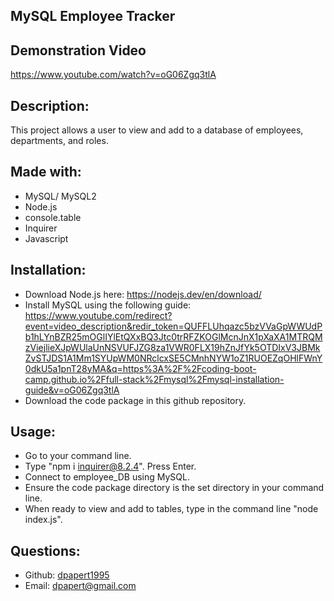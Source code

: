   ## MySQL Employee Tracker

  ## Demonstration Video
  https://www.youtube.com/watch?v=oG06Zgq3tlA

  ## Description:
  This project allows a user to view and add to a database of employees, departments, and roles.
  ## Made with:
  * MySQL/ MySQL2
  * Node.js
  * console.table
  * Inquirer
  * Javascript
  ## Installation:
  - Download Node.js here: https://nodejs.dev/en/download/
  - Install MySQL using the following guide: https://www.youtube.com/redirect?event=video_description&redir_token=QUFFLUhqazc5bzVVaGpWWUdPb1hLYnBZR25mOGlIYlEtQXxBQ3Jtc0trRFZKOGlMcnJnX1pXaXA1MTRQMzViejlieXJpWUlaUnNSVUFJZG8za1VWR0FLX19hZnJfYk5OTDIxV3JBMkZvSTJDS1A1Mm1SYUpWM0NRclcxSE5CMnhNYW1oZ1RUOEZqOHlFWnY0dkU5a1pnT28yMA&q=https%3A%2F%2Fcoding-boot-camp.github.io%2Ffull-stack%2Fmysql%2Fmysql-installation-guide&v=oG06Zgq3tlA
  - Download the code package in this github repository.
  ## Usage:
  - Go to your command line. 
  - Type "npm i inquirer@8.2.4". Press Enter.
  - Connect to employee_DB using MySQL.
  - Ensure the code package directory is the set directory in your command line.
  - When ready to view and add to tables, type in the command line "node index.js".
  ## Questions:
  - Github: [dpapert1995](https://github.com/dpapert1995)
  - Email: dpapert@gmail.com
